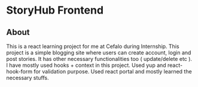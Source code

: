 # StoryHub Frontend
## About
This is a react learning project for me at Cefalo during Internship. This project is a simple blogging site where users can create account, login and post stories. It has other necessary functionalities too ( update/delete etc ). I have mostly used hooks + context in this project. Used yup and react-hook-form for validation purpose. Used react portal and mostly learned the necessary stuffs. 



